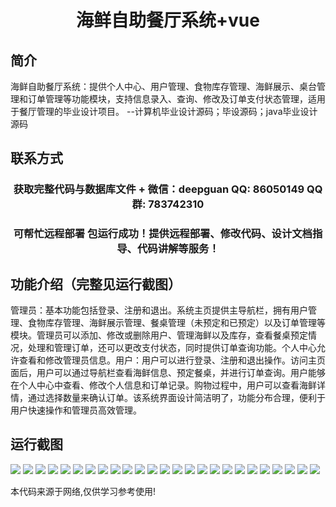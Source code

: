 <p><h1 align="center">海鲜自助餐厅系统+vue</h1></p>

## 简介
海鲜自助餐厅系统：提供个人中心、用户管理、食物库存管理、海鲜展示、桌台管理和订单管理等功能模块，支持信息录入、查询、修改及订单支付状态管理，适用于餐厅管理的毕业设计项目。    --计算机毕业设计源码；毕设源码；java毕业设计源码


## 联系方式
<p><h3 align="center">获取完整代码与数据库文件 + 微信：deepguan QQ: 86050149 QQ群: 783742310</h3></p>
<p><h3 align="center">可帮忙远程部署 包运行成功！提供远程部署、修改代码、设计文档指导、代码讲解等服务！</h3></p>

## 功能介绍（完整见运行截图）
管理员：基本功能包括登录、注册和退出。系统主页提供主导航栏，拥有用户管理、食物库存管理、海鲜展示管理、餐桌管理（未预定和已预定）以及订单管理等模块。管理员可以添加、修改或删除用户、管理海鲜以及库存，查看餐桌预定情况，处理和管理订单，还可以更改支付状态，同时提供订单查询功能。个人中心允许查看和修改管理员信息。用户：用户可以进行登录、注册和退出操作。访问主页面后，用户可以通过导航栏查看海鲜信息、预定餐桌，并进行订单查询。用户能够在个人中心中查看、修改个人信息和订单记录。购物过程中，用户可以查看海鲜详情，通过选择数量来确认订单。该系统界面设计简洁明了，功能分布合理，便利于用户快速操作和管理员高效管理。


## 运行截图
![](https://bs-1329754181.cos.ap-shanghai.myqcloud.com/ssm/SeafoodBuffetRestaurantSystem/img/001.jpg)
![](https://bs-1329754181.cos.ap-shanghai.myqcloud.com/ssm/SeafoodBuffetRestaurantSystem/img/002.jpg)
![](https://bs-1329754181.cos.ap-shanghai.myqcloud.com/ssm/SeafoodBuffetRestaurantSystem/img/003.jpg)
![](https://bs-1329754181.cos.ap-shanghai.myqcloud.com/ssm/SeafoodBuffetRestaurantSystem/img/004.jpg)
![](https://bs-1329754181.cos.ap-shanghai.myqcloud.com/ssm/SeafoodBuffetRestaurantSystem/img/005.jpg)
![](https://bs-1329754181.cos.ap-shanghai.myqcloud.com/ssm/SeafoodBuffetRestaurantSystem/img/006.jpg)
![](https://bs-1329754181.cos.ap-shanghai.myqcloud.com/ssm/SeafoodBuffetRestaurantSystem/img/007.jpg)
![](https://bs-1329754181.cos.ap-shanghai.myqcloud.com/ssm/SeafoodBuffetRestaurantSystem/img/008.jpg)
![](https://bs-1329754181.cos.ap-shanghai.myqcloud.com/ssm/SeafoodBuffetRestaurantSystem/img/009.jpg)
![](https://bs-1329754181.cos.ap-shanghai.myqcloud.com/ssm/SeafoodBuffetRestaurantSystem/img/010.jpg)
![](https://bs-1329754181.cos.ap-shanghai.myqcloud.com/ssm/SeafoodBuffetRestaurantSystem/img/011.jpg)
![](https://bs-1329754181.cos.ap-shanghai.myqcloud.com/ssm/SeafoodBuffetRestaurantSystem/img/012.jpg)
![](https://bs-1329754181.cos.ap-shanghai.myqcloud.com/ssm/SeafoodBuffetRestaurantSystem/img/013.jpg)
![](https://bs-1329754181.cos.ap-shanghai.myqcloud.com/ssm/SeafoodBuffetRestaurantSystem/img/014.jpg)
![](https://bs-1329754181.cos.ap-shanghai.myqcloud.com/ssm/SeafoodBuffetRestaurantSystem/img/015.jpg)
![](https://bs-1329754181.cos.ap-shanghai.myqcloud.com/ssm/SeafoodBuffetRestaurantSystem/img/016.jpg)
![](https://bs-1329754181.cos.ap-shanghai.myqcloud.com/ssm/SeafoodBuffetRestaurantSystem/img/017.jpg)
![](https://bs-1329754181.cos.ap-shanghai.myqcloud.com/ssm/SeafoodBuffetRestaurantSystem/img/018.jpg)
![](https://bs-1329754181.cos.ap-shanghai.myqcloud.com/ssm/SeafoodBuffetRestaurantSystem/img/019.jpg)
![](https://bs-1329754181.cos.ap-shanghai.myqcloud.com/ssm/SeafoodBuffetRestaurantSystem/img/020.jpg)
![](https://bs-1329754181.cos.ap-shanghai.myqcloud.com/ssm/SeafoodBuffetRestaurantSystem/img/021.jpg)
![](https://bs-1329754181.cos.ap-shanghai.myqcloud.com/ssm/SeafoodBuffetRestaurantSystem/img/022.jpg)
![](https://bs-1329754181.cos.ap-shanghai.myqcloud.com/ssm/SeafoodBuffetRestaurantSystem/img/023.jpg)
![](https://bs-1329754181.cos.ap-shanghai.myqcloud.com/ssm/SeafoodBuffetRestaurantSystem/img/024.jpg)
![](https://bs-1329754181.cos.ap-shanghai.myqcloud.com/ssm/SeafoodBuffetRestaurantSystem/img/025.jpg)

<p>本代码来源于网络,仅供学习参考使用!</p>
